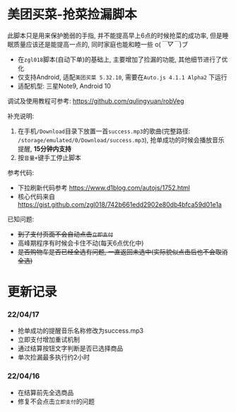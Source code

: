 # 美团买菜-抢菜捡漏脚本

此脚本只是用来保护脆弱的手指, 并不能提高早上6点的时候抢菜的成功率, 但是睡眠质量应该还是能提高一点的, 同时家庭也能和睦一些 o(*￣▽￣*)ブ

* 在`zgl018`脚本(自动下单)的基础上, 主要增加了捡漏的功能, 其他细节进行了优化
* 仅支持Android, 适配`美团买菜 5.32.10`, 需要在`Auto.js 4.1.1 Alpha2` 下运行
* 适配机型: 三星Note9, Android 10

调试及使用教程可参考: https://github.com/qulingyuan/robVeg

补充说明:
1. 在手机`/Download`目录下放置一首`success.mp3`的歌曲(完整路径: `/storage/emulated/0/Download/success.mp3`), 抢单成功的时候会播放音乐提醒, **15分钟内支持**
2. 按`音量+`键手工停止脚本


参考代码:
* 下拉刷新代码参考 https://www.d1blog.com/autojs/1752.html
* 核心代码来自 https://gist.github.com/zgl018/742b661edd2902e80db4bfca59d01e1a

已知问题:
* ~~到了支付页面不会自动点击`立即支付`~~
* 高峰期程序有时候会卡住不动(每天6点优化中)
* ~~是否购物车是否已经全选有问题, 一直返回未选中(实际貌似点击后也不会取消全选)~~

# 更新记录

### 22/04/17
* 抢单成功的提醒音乐名称修改为success.mp3
* 立即支付增加重试机制
* 通过结算按钮文字判断是否已选择商品
* 单次捡漏最多执行约2小时

### 22/04/16
* 在结算前先全选商品
* 修复不会点击`立即支付`的问题
